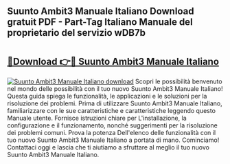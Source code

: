 ## Suunto Ambit3 Manuale Italiano Download gratuit PDF - Part-Tag Italiano Manuale del proprietario del servizio wDB7b

# <h2><a href="http://dfg8m4k.blite.top/?on=Suunto+Ambit3+Manuale+Italiano">🔗Download 👉🔴 Suunto Ambit3 Manuale Italiano</a></h2>

[![Suunto Ambit3 Manuale Italiano download](https://i.imgur.com/lujVjoI.png)](http://dfg8m4k.blite.top/?on=Suunto+Ambit3+Manuale+Italiano)
Scopri le possibilità benvenuto nel mondo delle possibilità con il tuo nuovo Suunto Ambit3 Manuale Italiano! Questa guida spiega le funzionalità, le applicazioni e le soluzioni per la risoluzione dei problemi. Prima di utilizzare Suunto Ambit3 Manuale Italiano, familiarizzare con le sue caratteristiche e caratteristiche leggendo questo Manuale utente. Fornisce istruzioni chiare per L'installazione, la configurazione e il funzionamento, nonché suggerimenti per la risoluzione dei problemi comuni. Prova la potenza Dell'elenco delle funzionalità con il tuo nuovo Suunto Ambit3 Manuale Italiano a portata di mano. Cominciamo! Contattaci oggi e lascia che ti aiutiamo a sfruttare al meglio il tuo nuovo Suunto Ambit3 Manuale Italiano.
